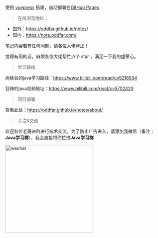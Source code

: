 使用 [vuepress](https://vuepress.vuejs.org/zh) 搭建，自动部署在[GitHub Pages](https://pages.github.com/) 



>  在线浏览地址：

- 国外：<https://oddfar.github.io/notes/>
- 国内：<https://note.oddfar.com/>

笔记内容若有任何问题，请各位大佬斧正！

觉得有用的话，麻烦各位大佬帮忙点个 star ，满足一下我的虚荣心。



> 学习路线

尚硅谷的java学习路线：<https://www.bilibili.com/read/cv5216534>

狂神的java视频地址：<https://www.bilibili.com/read/cv5702420>



>  项目部署

查看此处：<https://oddfar.github.io/notes/about/>

> 关注&交流

欢迎各位老哥进群进行技术交流，为了防止广告进入，请添加我微信（备注：**Java学习群**），我会直接将你拉进**Java学习群**

<img src="https://note.oddfar.com/img/my-wechat.jpg" alt="wechat" style="height:280px;" />

